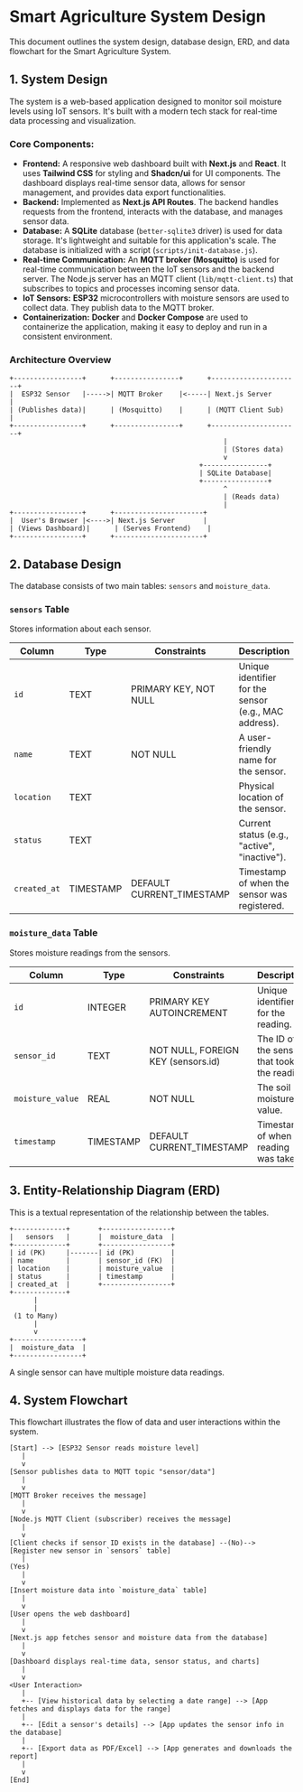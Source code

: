 # Smart Agriculture System Design

This document outlines the system design, database design, ERD, and data flowchart for the Smart Agriculture System.

## 1. System Design

The system is a web-based application designed to monitor soil moisture levels using IoT sensors. It's built with a modern tech stack for real-time data processing and visualization.

### Core Components:

*   **Frontend:** A responsive web dashboard built with **Next.js** and **React**. It uses **Tailwind CSS** for styling and **Shadcn/ui** for UI components. The dashboard displays real-time sensor data, allows for sensor management, and provides data export functionalities.
*   **Backend:** Implemented as **Next.js API Routes**. The backend handles requests from the frontend, interacts with the database, and manages sensor data.
*   **Database:** A **SQLite** database (`better-sqlite3` driver) is used for data storage. It's lightweight and suitable for this application's scale. The database is initialized with a script (`scripts/init-database.js`).
*   **Real-time Communication:** An **MQTT broker (Mosquitto)** is used for real-time communication between the IoT sensors and the backend server. The Node.js server has an MQTT client (`lib/mqtt-client.ts`) that subscribes to topics and processes incoming sensor data.
*   **IoT Sensors:** **ESP32** microcontrollers with moisture sensors are used to collect data. They publish data to the MQTT broker.
*   **Containerization:** **Docker** and **Docker Compose** are used to containerize the application, making it easy to deploy and run in a consistent environment.

### Architecture Overview

```
+-----------------+      +----------------+      +----------------------+
|  ESP32 Sensor   |----->| MQTT Broker    |<-----| Next.js Server       |
| (Publishes data)|      | (Mosquitto)    |      | (MQTT Client Sub)    |
+-----------------+      +----------------+      +----------------------+
                                                     |
                                                     | (Stores data)
                                                     v
                                               +----------------+
                                               | SQLite Database|
                                               +----------------+
                                                     ^
                                                     | (Reads data)
                                                     |
+-----------------+      +----------------------+
|  User's Browser |<---->| Next.js Server       |
| (Views Dashboard)|      | (Serves Frontend)    |
+-----------------+      +----------------------+

```

## 2. Database Design

The database consists of two main tables: `sensors` and `moisture_data`.

### `sensors` Table

Stores information about each sensor.

| Column     | Type          | Constraints              | Description                               |
|------------|---------------|--------------------------|-------------------------------------------|
| `id`       | TEXT          | PRIMARY KEY, NOT NULL    | Unique identifier for the sensor (e.g., MAC address). |
| `name`     | TEXT          | NOT NULL                 | A user-friendly name for the sensor.      |
| `location` | TEXT          |                          | Physical location of the sensor.          |
| `status`   | TEXT          |                          | Current status (e.g., "active", "inactive"). |
| `created_at` | TIMESTAMP   | DEFAULT CURRENT_TIMESTAMP| Timestamp of when the sensor was registered. |

### `moisture_data` Table

Stores moisture readings from the sensors.

| Column          | Type      | Constraints                               | Description                               |
|-----------------|-----------|-------------------------------------------|-------------------------------------------|
| `id`            | INTEGER   | PRIMARY KEY AUTOINCREMENT                 | Unique identifier for the reading.        |
| `sensor_id`     | TEXT      | NOT NULL, FOREIGN KEY (sensors.id)        | The ID of the sensor that took the reading. |
| `moisture_value`| REAL      | NOT NULL                                  | The soil moisture value.                  |
| `timestamp`     | TIMESTAMP | DEFAULT CURRENT_TIMESTAMP                 | Timestamp of when the reading was taken.  |

## 3. Entity-Relationship Diagram (ERD)

This is a textual representation of the relationship between the tables.

```
+-------------+       +-----------------+
|   sensors   |       |  moisture_data  |
+-------------+       +-----------------+
| id (PK)     |-------| id (PK)         |
| name        |       | sensor_id (FK)  |
| location    |       | moisture_value  |
| status      |       | timestamp       |
| created_at  |       +-----------------+
+-------------+
      |
      |
 (1 to Many)
      |
      v
+-----------------+
|  moisture_data  |
+-----------------+
```

A single sensor can have multiple moisture data readings.

## 4. System Flowchart

This flowchart illustrates the flow of data and user interactions within the system.

```
[Start] --> [ESP32 Sensor reads moisture level]
   |
   v
[Sensor publishes data to MQTT topic "sensor/data"]
   |
   v
[MQTT Broker receives the message]
   |
   v
[Node.js MQTT Client (subscriber) receives the message]
   |
   v
[Client checks if sensor ID exists in the database] --(No)--> [Register new sensor in `sensors` table]
   |
(Yes)
   |
   v
[Insert moisture data into `moisture_data` table]
   |
   v
[User opens the web dashboard]
   |
   v
[Next.js app fetches sensor and moisture data from the database]
   |
   v
[Dashboard displays real-time data, sensor status, and charts]
   |
   v
<User Interaction>
   |
   +-- [View historical data by selecting a date range] --> [App fetches and displays data for the range]
   |
   +-- [Edit a sensor's details] --> [App updates the sensor info in the database]
   |
   +-- [Export data as PDF/Excel] --> [App generates and downloads the report]
   |
   v
[End]
```
